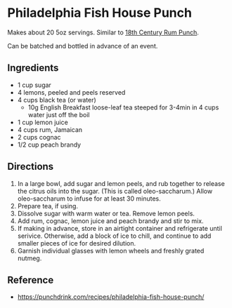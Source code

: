 # Philadelphia Fish House Punch

Makes about 20 5oz servings. Similar to [18th Century Rum Punch](./18th-century-rum-punch).

Can be batched and bottled in advance of an event.

## Ingredients

- 1 cup sugar
- 4 lemons, peeled and peels reserved
- 4 cups black tea (or water)
  - 10g English Breakfast loose-leaf tea steeped for 3-4min in 4 cups water just off the boil
- 1 cup lemon juice
- 4 cups rum, Jamaican
- 2 cups cognac
- 1/2 cup peach brandy

## Directions

1. In a large bowl, add sugar and lemon peels, and rub together to release the citrus oils into the sugar. (This is called oleo-saccharum.) Allow oleo-saccharum to infuse for at least 30 minutes.
2. Prepare tea, if using.
3. Dissolve sugar with warm water or tea. Remove lemon peels.
4. Add rum, cognac, lemon juice and peach brandy and stir to mix.
5. If making in advance, store in an airtight container and refrigerate until serivice. Otherwise, add a block of ice to chill, and continue to add smaller pieces of ice for desired dilution.
6. Garnish individual glasses with lemon wheels and freshly grated nutmeg.

## Reference

- <https://punchdrink.com/recipes/philadelphia-fish-house-punch/>
